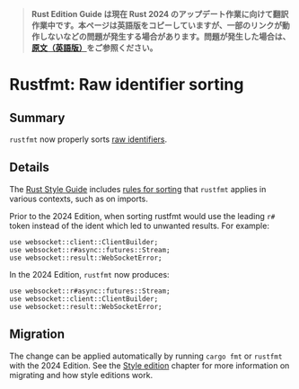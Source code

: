 > **Rust Edition Guide は現在 Rust 2024 のアップデート作業に向けて翻訳作業中です。本ページは英語版をコピーしていますが、一部のリンクが動作しないなどの問題が発生する場合があります。問題が発生した場合は、[原文（英語版）](https://doc.rust-lang.org/edition-guide/introduction.html)をご参照ください。**

# Rustfmt: Raw identifier sorting

## Summary

`rustfmt` now properly sorts [raw identifiers].

[raw identifiers]: ../../reference/identifiers.html#raw-identifiers

## Details

The [Rust Style Guide] includes [rules for sorting][sorting] that `rustfmt` applies in various contexts, such as on imports.

Prior to the 2024 Edition, when sorting rustfmt would use the leading `r#` token instead of the ident which led to unwanted results. For example:

```rust,ignore
use websocket::client::ClientBuilder;
use websocket::r#async::futures::Stream;
use websocket::result::WebSocketError;
```

In the 2024 Edition, `rustfmt` now produces:

```rust,ignore
use websocket::r#async::futures::Stream;
use websocket::client::ClientBuilder;
use websocket::result::WebSocketError;
```

[Rust Style Guide]: ../../style-guide/index.html
[sorting]: ../../style-guide/index.html#sorting

## Migration

The change can be applied automatically by running `cargo fmt` or `rustfmt` with the 2024 Edition. See the [Style edition] chapter for more information on migrating and how style editions work.

[Style edition]: rustfmt-style-edition.md

